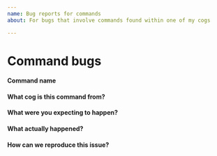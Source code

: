 ```yaml
---
name: Bug reports for commands
about: For bugs that involve commands found within one of my cogs

---
```


# Command bugs

<!-- 
Did you find a bug with a command? Fill out the following:
-->

#### Command name

<!-- Replace this line with the name of the command -->

#### What cog is this command from?

<!-- Replace this line with the name of the cog -->

#### What were you expecting to happen?

<!-- Replace this line with a description of what you were expecting to happen -->

#### What actually happened?

<!-- Replace this line with a description of what actually happened. Include any error messages -->

#### How can we reproduce this issue?

<!-- Replace with numbered steps to reproduce the issue -->
